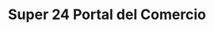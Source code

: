 ---
title: "Super 24 Portal del Comercio"
url: /antigua-guatemala/super-24-portal-del-comercio/
shop: comodidad
---